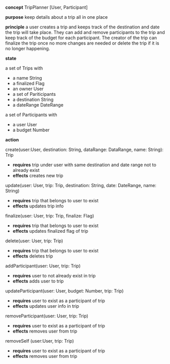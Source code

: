 **concept** TripPlanner [User, Participant]

**purpose** keep details about a trip all in one place

**principle** a user creates a trip and keeps track of the destination and date the trip will take place. They can add and remove participants to the trip and keep track of the budget for each participant. The creator of the trip can finalize the trip once no more changes are needed or delete the trip
if it is no longer happening.

**state**

a set of Trips with

-   a name String
-   a finalized Flag
-   an owner User
-   a set of Pariticipants
-   a destination String
-   a dateRange DateRange

a set of Participants with

-   a user User
-   a budget Number

**action**

create(user:User, destination: String, dataRange: DataRange, name: String): Trip

-   **requires** trip under user with same destination and date range not to already exist
-   **effects** creates new trip

update(user: User, trip: Trip, destination: String, date: DateRange, name: String)

-   **requires** trip that belongs to user to exist
-   **effects** updates trip info

finalize(user: User, trip: Trip, finalize: Flag)

-   **requires** trip that belongs to user to exist
-   **effects** updates finalized flag of trip

delete(user: User, trip: Trip)

-   **requires** trip that belongs to user to exist
-   **effects** deletes trip

addParticipant(user: User, trip: Trip)

-   **requires** user to not already exist in trip
-   **effects** adds user to trip

updateParticipant(user: User, budget: Number, trip: Trip)

-   **requires** user to exist as a participant of trip
-   **effects** updates user info in trip

removeParticipant(user: User, trip: Trip)

-   **requires** user to exist as a participant of trip
-   **effects** removes user from trip

removeSelf (user:User, trip: Trip)
-   **requires** user to exist as a participant of trip
-   **effects** removes user from trip
